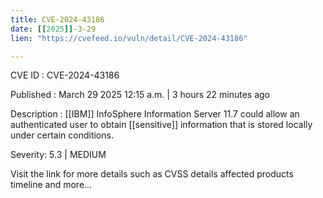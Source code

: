 ```yaml
---
title: CVE-2024-43186
date: [[2025]]-3-29
lien: "https://cvefeed.io/vuln/detail/CVE-2024-43186"

---
```


CVE ID : CVE-2024-43186

Published :  March 29
2025
12:15 a.m. | 3 hours
22 minutes ago

Description : [[IBM]] InfoSphere Information Server 11.7 could allow an authenticated user to obtain [[sensitive]] information that is stored locally under certain conditions.

Severity: 5.3 | MEDIUM

Visit the link for more details
such as CVSS details
affected products
timeline
and more...
